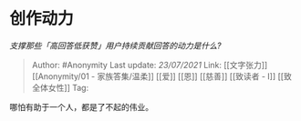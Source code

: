 # 创作动力
*支撑那些「高回答低获赞」用户持续贡献回答的动力是什么?*

> Author: #Anonymity
> Last update: *23/07/2021*
> Link: [[文字张力]] [[Anonymity/01 - 家族答集/温柔]] [[爱]] [[恩]] [[慈善]] [[致读者 - I]] [[致全体女性]]
> Tag:

哪怕有助于一个人，都是了不起的伟业。
